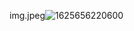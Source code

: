 img.jpeg![1625656220600](https://user-images.githubusercontent.com/87070770/124778344-8bc81e80-df5e-11eb-909d-e3a9cac448b5.jpg)
